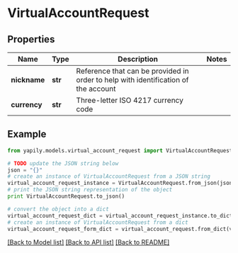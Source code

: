 # VirtualAccountRequest


## Properties

Name | Type | Description | Notes
------------ | ------------- | ------------- | -------------
**nickname** | **str** | Reference that can be provided in order to help with identification of the account | 
**currency** | **str** | Three-letter ISO 4217 currency code | 

## Example

```python
from yapily.models.virtual_account_request import VirtualAccountRequest

# TODO update the JSON string below
json = "{}"
# create an instance of VirtualAccountRequest from a JSON string
virtual_account_request_instance = VirtualAccountRequest.from_json(json)
# print the JSON string representation of the object
print VirtualAccountRequest.to_json()

# convert the object into a dict
virtual_account_request_dict = virtual_account_request_instance.to_dict()
# create an instance of VirtualAccountRequest from a dict
virtual_account_request_form_dict = virtual_account_request.from_dict(virtual_account_request_dict)
```
[[Back to Model list]](../README.md#documentation-for-models) [[Back to API list]](../README.md#documentation-for-api-endpoints) [[Back to README]](../README.md)


